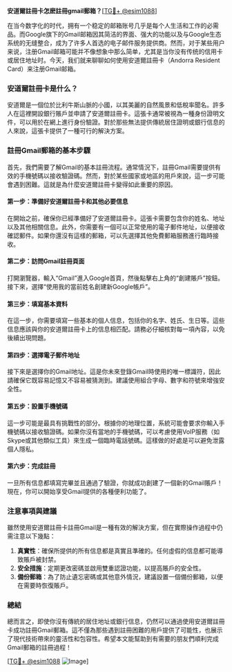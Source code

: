 **安道爾註冊卡怎麽註冊gmail郵箱？**[[TG💪+ @esim1088](https://t.me/s/esim1088)]

在当今数字化的时代，拥有一个稳定的邮箱账号几乎是每个人生活和工作的必需品。而Google旗下的Gmail邮箱因其简洁的界面、强大的功能以及与Google生态系统的无缝整合，成为了许多人首选的电子邮件服务提供商。然而，对于某些用户来说，注册Gmail邮箱可能并不像想象中那么简单，尤其是当你没有传统的信用卡或居住地址时。今天，我们就来聊聊如何使用安道爾註冊卡（Andorra Resident Card）来注册Gmail邮箱。

### 安道爾註冊卡是什么？

安道爾是一個位於比利牛斯山脈的小國，以其美麗的自然風景和低稅率聞名。許多人在這裡開設銀行賬戶並申請了安道爾註冊卡。這張卡通常被視為一種身份證明文件，可以用於在網上進行身份驗證。對於那些無法提供傳統居住證明或銀行信息的人來說，這張卡提供了一種可行的解決方案。

### 註冊Gmail郵箱的基本步驟

首先，我們需要了解Gmail的基本註冊流程。通常情況下，註冊Gmail需要提供有效的手機號碼以接收驗證碼。然而，對於某些國家或地區的用戶來說，這一步可能會遇到困難。這就是為什麼安道爾註冊卡變得如此重要的原因。

#### 第一步：準備好安道爾註冊卡和其他必要信息

在開始之前，確保你已經準備好了安道爾註冊卡。這張卡需要包含你的姓名、地址以及其他相關信息。此外，你需要有一個可以正常使用的電子郵件地址，以便接收確認郵件。如果你還沒有這樣的郵箱，可以先選擇其他免費郵箱服務進行臨時接收。

#### 第二步：訪問Gmail註冊頁面

打開瀏覽器，輸入“Gmail”進入Google首頁，然後點擊右上角的“創建賬戶”按鈕。接下來，選擇“使用我的當前姓名創建新Google帳戶”。

#### 第三步：填寫基本資料

在這一步，你需要填寫一些基本的個人信息，包括你的名字、姓氏、生日等。這些信息應該與你的安道爾註冊卡上的信息相匹配。請務必仔細核對每一項內容，以免後續出現問題。

#### 第四步：選擇電子郵件地址

接下來是選擇你的Gmail地址。這是你未來登錄Gmail時使用的唯一標識符，因此請確保它既容易記憶又不容易被猜測到。建議使用組合字母、數字和符號來增強安全性。

#### 第五步：設置手機號碼

這一步可能是最具有挑戰性的部分。根據你的地理位置，系統可能會要求你輸入手機號碼以接收驗證碼。如果你沒有當地的手機號碼，可以考慮使用VoIP服務（如Skype或其他類似工具）來生成一個臨時電話號碼。這樣做的好處是可以避免泄露個人隱私。

#### 第六步：完成註冊

一旦所有信息都填寫完畢並且通過了驗證，你就成功創建了一個新的Gmail賬戶！現在，你可以開始享受Gmail提供的各種便利功能了。

### 注意事項與建議

雖然使用安道爾註冊卡註冊Gmail是一種有效的解決方案，但在實際操作過程中仍需注意以下幾點：

1. **真實性**：確保所提供的所有信息都是真實且準確的。任何虛假的信息都可能導致賬戶被封禁。
2. **安全措施**：定期更改密碼並啟用雙重認證功能，以提高賬戶的安全性。
3. **備份郵箱**：為了防止遺忘密碼或其他意外情況，建議設置一個備份郵箱，以便在需要時恢復賬戶。

### 總結

總而言之，即使你沒有傳統的居住地址或銀行信息，仍然可以通過使用安道爾註冊卡成功註冊Gmail郵箱。這不僅為那些遇到註冊困難的用戶提供了可能性，也展示了現代技術帶來的靈活性和包容性。希望本文能幫助到有需要的朋友們順利完成Gmail郵箱的註冊過程！

[[TG💪+ @esim1088](https://t.me/s/esim1088) ![Image](https://i.postimg.cc/4NQfJmqS/Snipaste-2025-05-13-00-14-12.png)]